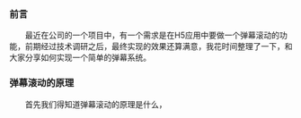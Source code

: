### 前言

&emsp;&emsp;最近在公司的一个项目中，有一个需求是在H5应用中要做一个弹幕滚动的功能，前期经过技术调研之后，最终实现的效果还算满意，我花时间整理了一下，和大家分享如何实现一个简单的弹幕系统。

### 弹幕滚动的原理

&emsp;&emsp;首先我们得知道弹幕滚动的原理是什么，